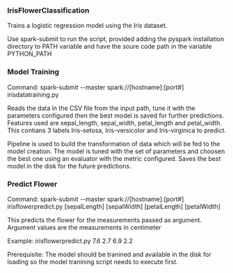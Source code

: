 ### IrisFlowerClassification
Trains a logistic regression model using the Iris dataset.

Use spark-submit to run the script, provided adding the pyspark installation directory to PATH variable and have the soure code path in the variable PYTHON_PATH

### Model Training ###
Command: spark-submit --master spark://[hostname]:[port#] irisdatatraining.py

Reads the data in the CSV file from the input path, tune it with the parameters configured then the best model is saved for further predictions.
Features used are sepal_length, sepal_width, petal_length and petal_width.
This contians 3 labels Iris-setosa, Iris-versicolor and Iris-virginica to predict.

Pipeline is used to build the transformation of data which will be fed to the model creation. The model is tuned with the set of parameters and choosen the best one using an evaluator with the metric configured. Saves the best model in the disk for the future predictions.

### Predict Flower ###
Command: spark-submit --master spark://[hostname]:[port#] irisflowerpredict.py [sepalLength] [sepalWidth] [petalLength] [petalWidth]

This predicts the flower for the measurements passed as argument. Argument values are the measurements in centimeter

Example: irisflowerpredict.py 7.6 2.7 6.9 2.2


Prerequisite: The model should be tranined and available in the disk for loading so the model tranining script needs to execute first.

